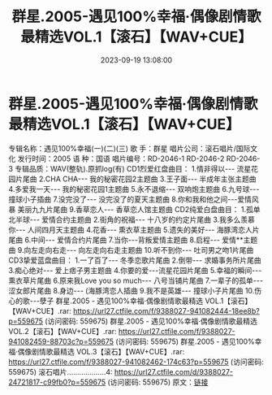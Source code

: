﻿---
title: 群星.2005-遇见100%幸福·偶像剧情歌最精选VOL.1【滚石】【WAV+CUE】
date: 2023-09-19 13:08:00
categories: WAV车载音乐、镜像
tags: 华语中文
---
# 群星.2005-遇见100%幸福·偶像剧情歌最精选VOL.1【滚石】【WAV+CUE】

专辑名称：遇见100%幸福(一)(二)(三)
歌
手：群星
唱片公司：滚石唱片/国际文化
发行时间：2005
语
种：国语
唱片编号：RD-2046-1
RD-2046-2
RD-2046-3
专辑品质：WAV(整轨).原抓log(有)
CD1烈爱红盘曲目：
1.情非得以--- 流星花园片尾曲
2.CHA CHA--- 我的秘密花园2主题曲
3.王子面--- 半成年主张主题曲
4.多爱我一天--- 我的秘密花园1主题曲
5.永不退缩--- 双响炮主题曲
6.九号球--- 撞球小子插曲
7.没完没了--- 没完没了的夏天主题曲
8.你和我和他之间---爱情风暴 美丽九九片尾曲
9.香草恋人--- 香草恋人馆主题曲
CD2纯爱白盘曲目：
1.孤单北半球--- 爱情合约主题曲
2.街角的祝福--- 十八岁的约定片尾曲
3.我多么羡慕你--- 人间四月天主题曲
4.花香--- 熏衣草主题曲
5.遗失的美好--- 海豚湾恋人片尾曲
6.中间--- 爱情合约片尾曲
7.当你---背叛爱情主题曲
8.启程--- 爱情**主题曲
9.向左走向右走--- 向左走向右走主题曲
10.听不到你--- 吐司男之吻1片尾曲
CD3挚爱蓝盘曲目：
1.一了百了--- 冬季恋歌片尾曲
2.倒带--- 求婚事务所片尾曲
3.痴心绝对--- 爱上痞子男主题曲
4.你要的爱---流星花园片尾曲
5.幸福的瞬间--- 熏衣草片尾曲
6.原来我Love you so much--- 八号当铺片尾曲
7.一辈子的孤单--- 涩女郎片尾曲
8.身边--- (海豚湾恋人插曲
9.我不是英雄--- 撞球小子片尾曲
10.伤心的歌---孽子
群星.2005 - 遇见100%幸福·偶像剧情歌最精选
VOL.1【滚石】【WAV+CUE】.rar: https://url27.ctfile.com/f/9388027-941082444-18ee8b?p=559675
(访问密码: 559675)
群星.2005 - 遇见100%幸福·偶像剧情歌最精选 VOL.2【滚石】【WAV+CUE】.rar: https://url27.ctfile.com/f/9388027-941082459-88703c?p=559675
(访问密码: 559675)
群星.2005 - 遇见100%幸福·偶像剧情歌最精选 VOL.3【滚石】【WAV+CUE】.rar: https://url27.ctfile.com/f/9388027-941082462-174c63?p=559675
(访问密码: 559675)
滚石唱片...................4: https://url27.ctfile.com/d/9388027-24721817-c99fb0?p=559675
(访问密码: 559675)
原文：[链接](https://blog.sina.com.cn/s/blog_1647c7e76010313hg.html)